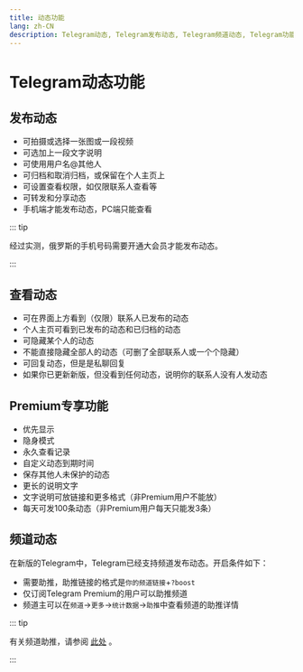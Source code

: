 ```yaml
---
title: 动态功能
lang: zh-CN
description: Telegram动态, Telegram发布动态, Telegram频道动态, Telegram功能, TGwiki, Telegram知识库
---
```


# Telegram动态功能

## 发布动态

- 可拍摄或选择一张图或一段视频
- 可选加上一段文字说明
- 可使用用户名@其他人
- 可归档和取消归档，或保留在个人主页上
- 可设置查看权限，如仅限联系人查看等
- 可转发和分享动态
- 手机端才能发布动态，PC端只能查看

::: tip

经过实测，俄罗斯的手机号码需要开通大会员才能发布动态。

:::

## 查看动态

- 可在界面上方看到（仅限）联系人已发布的动态
- 个人主页可看到已发布的动态和已归档的动态
- 可隐藏某个人的动态
- 不能直接隐藏全部人的动态（可删了全部联系人或一个个隐藏）
- 可回复动态，但是是私聊回复
- 如果你已更新新版，但没看到任何动态，说明你的联系人没有人发动态

## Premium专享功能

- 优先显示
- 隐身模式
- 永久查看记录
- 自定义动态到期时间
- 保存其他人未保护的动态
- 更长的说明文字
- 文字说明可放链接和更多格式（非Premium用户不能放）
- 每天可发100条动态（非Premium用户每天只能发3条）

## 频道动态

在新版的Telegram中，Telegram已经支持频道发布动态。开启条件如下：

- 需要助推，助推链接的格式是`你的频道链接`+`?boost`
- 仅订阅Telegram Premium的用户可以助推频道
- 频道主可以在`频道`->`更多`->`统计数据`->`助推`中查看频道的助推详情

::: tip

有关频道助推，请参阅 [此处](/tgwiki/boost) 。

:::

